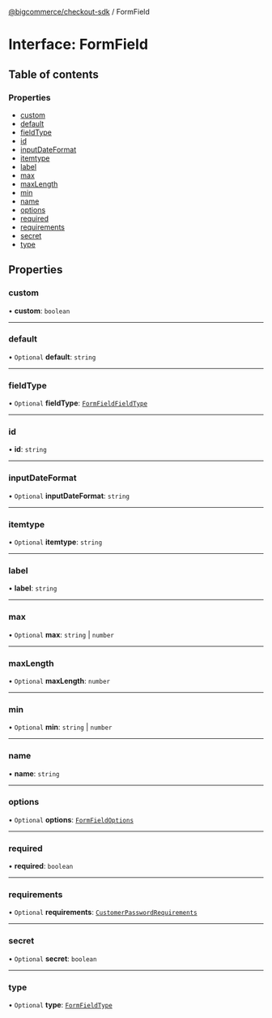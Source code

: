 [@bigcommerce/checkout-sdk](../README.md) / FormField

# Interface: FormField

## Table of contents

### Properties

- [custom](FormField.md#custom)
- [default](FormField.md#default)
- [fieldType](FormField.md#fieldtype)
- [id](FormField.md#id)
- [inputDateFormat](FormField.md#inputdateformat)
- [itemtype](FormField.md#itemtype)
- [label](FormField.md#label)
- [max](FormField.md#max)
- [maxLength](FormField.md#maxlength)
- [min](FormField.md#min)
- [name](FormField.md#name)
- [options](FormField.md#options)
- [required](FormField.md#required)
- [requirements](FormField.md#requirements)
- [secret](FormField.md#secret)
- [type](FormField.md#type)

## Properties

### custom

• **custom**: `boolean`

___

### default

• `Optional` **default**: `string`

___

### fieldType

• `Optional` **fieldType**: [`FormFieldFieldType`](../README.md#formfieldfieldtype)

___

### id

• **id**: `string`

___

### inputDateFormat

• `Optional` **inputDateFormat**: `string`

___

### itemtype

• `Optional` **itemtype**: `string`

___

### label

• **label**: `string`

___

### max

• `Optional` **max**: `string` \| `number`

___

### maxLength

• `Optional` **maxLength**: `number`

___

### min

• `Optional` **min**: `string` \| `number`

___

### name

• **name**: `string`

___

### options

• `Optional` **options**: [`FormFieldOptions`](FormFieldOptions.md)

___

### required

• **required**: `boolean`

___

### requirements

• `Optional` **requirements**: [`CustomerPasswordRequirements`](CustomerPasswordRequirements.md)

___

### secret

• `Optional` **secret**: `boolean`

___

### type

• `Optional` **type**: [`FormFieldType`](../README.md#formfieldtype)
